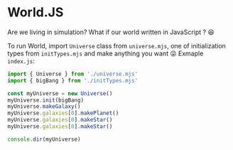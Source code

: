 # World.JS
Are we living in simulation? What if our world written in JavaScript ? 😆

To run World, import `Universe` class from `universe.mjs`, one of initialization types from `initTypes.mjs` and make anything you want 😜
Exmaple `index.js`:
```js
import { Universe } from './universe.mjs'
import { bigBang } from './initTypes.mjs'

const myUniverse = new Universe()
myUniverse.init(bigBang)
myUniverse.makeGalaxy()
myUniverse.galaxies[0].makePlanet()
myUniverse.galaxies[0].makeStar()
myUniverse.galaxies[0].makeStar()

console.dir(myUniverse)
```
